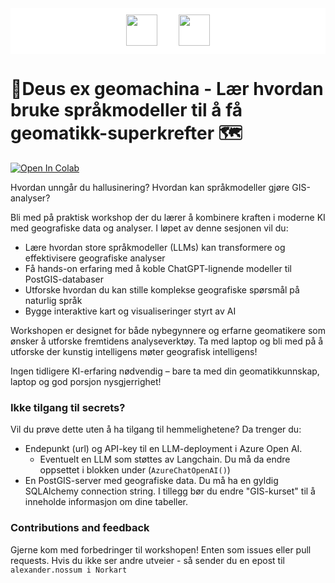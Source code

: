 <div style="background-color: white; padding: 10px;">
<center>
    <img style="padding-right:15px" height='50px' src="https://kartai.no/wp-content/uploads/2025/03/cropped-KartAi-med-partnere-2048x1145.png">
    <img style="padding-left:15px"  height='50px' src="https://www.norkart.no/hubfs/norkart-logo-default.svg">
    </center>
</div>

# 🦜Deus ex geomachina - Lær hvordan bruke språkmodeller til å få geomatikk-superkrefter 🗺️
<a target="_blank" href="https://colab.research.google.com/github/kartAI/deus-ex-geomachina/blob/main/deus_ex_geomachina.ipynb">
  <img src="https://colab.research.google.com/assets/colab-badge.svg" alt="Open In Colab"/>
</a>

Hvordan unngår du hallusinering? Hvordan kan språkmodeller gjøre GIS-analyser? 

Bli med på praktisk workshop der du lærer å kombinere kraften i moderne KI med geografiske data og analyser. I løpet av denne sesjonen vil du:

* Lære hvordan store språkmodeller (LLMs) kan transformere og effektivisere geografiske analyser
* Få hands-on erfaring med å koble ChatGPT-lignende modeller til PostGIS-databaser
* Utforske hvordan du kan stille komplekse geografiske spørsmål på naturlig språk
* Bygge interaktive kart og visualiseringer styrt av AI

Workshopen er designet for både nybegynnere og erfarne geomatikere som ønsker å utforske fremtidens analyseverktøy. Ta med laptop og bli med på å utforske der kunstig intelligens møter geografisk intelligens!

Ingen tidligere KI-erfaring nødvendig – bare ta med din geomatikkunnskap, laptop og god porsjon nysgjerrighet!



### Ikke tilgang til secrets? 

Vil du prøve dette uten å ha tilgang til hemmelighetene? Da trenger du:
* Endepunkt (url) og API-key til en LLM-deployment i Azure Open AI.
    * Eventuelt en LLM som støttes av Langchain. Du må da endre oppsettet i blokken under (`AzureChatOpenAI()`)
* En PostGIS-server med geografiske data. Du må ha en gyldig SQLAlchemy connection string. I tillegg bør du endre "GIS-kurset" til å inneholde informasjon om dine tabeller. 


### Contributions and feedback
Gjerne kom med forbedringer til workshopen! Enten som issues eller pull requests. Hvis du ikke ser andre utveier - så sender du en epost til ``alexander.nossum i Norkart``